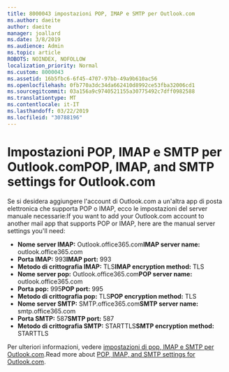```yaml
---
title: 8000043 impostazioni POP, IMAP e SMTP per Outlook.com
ms.author: daeite
author: daeite
manager: joallard
ms.date: 3/8/2019
ms.audience: Admin
ms.topic: article
ROBOTS: NOINDEX, NOFOLLOW
localization_priority: Normal
ms.custom: 8000043
ms.assetid: 16b5fbc6-6f45-4707-97bb-49a9b610ac56
ms.openlocfilehash: 0fb770a3dc34da662410d8992ce53fba32006cd1
ms.sourcegitcommit: 03a156a9c9740521155a30775492c7dff0982588
ms.translationtype: MT
ms.contentlocale: it-IT
ms.lasthandoff: 03/22/2019
ms.locfileid: "30788196"
---
```

# <a name="pop-imap-and-smtp-settings-for-outlookcom"></a><span data-ttu-id="6aecf-102">Impostazioni POP, IMAP e SMTP per Outlook.com</span><span class="sxs-lookup"><span data-stu-id="6aecf-102">POP, IMAP, and SMTP settings for Outlook.com</span></span>

<span data-ttu-id="6aecf-103">Se si desidera aggiungere l'account di Outlook.com a un'altra app di posta elettronica che supporta POP o IMAP, ecco le impostazioni del server manuale necessarie:</span><span class="sxs-lookup"><span data-stu-id="6aecf-103">If you want to add your Outlook.com account to another mail app that supports POP or IMAP, here are the manual server settings you'll need:</span></span>
  
- <span data-ttu-id="6aecf-104">**Nome server IMAP:** Outlook.office365.com</span><span class="sxs-lookup"><span data-stu-id="6aecf-104">**IMAP server name:** outlook.office365.com</span></span> 
- <span data-ttu-id="6aecf-105">**Porta IMAP:** 993</span><span class="sxs-lookup"><span data-stu-id="6aecf-105">**IMAP port:** 993</span></span>   
- <span data-ttu-id="6aecf-106">**Metodo di crittografia IMAP:** TLS</span><span class="sxs-lookup"><span data-stu-id="6aecf-106">**IMAP encryption method:** TLS</span></span>   
- <span data-ttu-id="6aecf-107">**Nome server pop:** Outlook.office365.com</span><span class="sxs-lookup"><span data-stu-id="6aecf-107">**POP server name:** outlook.office365.com</span></span>  
- <span data-ttu-id="6aecf-108">**Porta pop:** 995</span><span class="sxs-lookup"><span data-stu-id="6aecf-108">**POP port:** 995</span></span>  
- <span data-ttu-id="6aecf-109">**Metodo di crittografia pop:** TLS</span><span class="sxs-lookup"><span data-stu-id="6aecf-109">**POP encryption method:** TLS</span></span>  
- <span data-ttu-id="6aecf-110">**Nome server SMTP:** SMTP.office365.com</span><span class="sxs-lookup"><span data-stu-id="6aecf-110">**SMTP server name:** smtp.office365.com</span></span> 
- <span data-ttu-id="6aecf-111">**Porta SMTP:** 587</span><span class="sxs-lookup"><span data-stu-id="6aecf-111">**SMTP port:** 587</span></span> 
- <span data-ttu-id="6aecf-112">**Metodo di crittografia SMTP:** STARTTLS</span><span class="sxs-lookup"><span data-stu-id="6aecf-112">**SMTP encryption method:** STARTTLS</span></span> 

<span data-ttu-id="6aecf-113">Per ulteriori informazioni, vedere [impostazioni di pop, IMAP e SMTP per Outlook.com](https://go.microsoft.com/fwlink/p/?linkid=2001402&amp;clcid=0x409).</span><span class="sxs-lookup"><span data-stu-id="6aecf-113">Read more about [POP, IMAP, and SMTP settings for Outlook.com](https://go.microsoft.com/fwlink/p/?linkid=2001402&amp;clcid=0x409).</span></span>